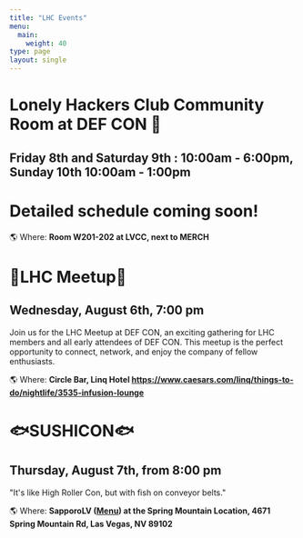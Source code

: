 ```yaml
---
title: "LHC Events"
menu:
  main:
    weight: 40
type: page
layout: single
---
```


# Lonely Hackers Club Community Room at DEF CON 🏢 
## Friday 8th and Saturday 9th : 10:00am - 6:00pm, Sunday 10th 10:00am - 1:00pm 

# Detailed schedule coming soon!

🌎 Where: **Room W201-202 at LVCC, next to MERCH**

# 🤖LHC Meetup🤖
## Wednesday, August 6th, 7:00 pm

Join us for the LHC Meetup at DEF CON, an exciting gathering for LHC members and all early attendees of DEF CON. This meetup is the perfect opportunity to connect, network, and enjoy the company of fellow enthusiasts.

🌎 Where: **Circle Bar, Linq Hotel https://www.caesars.com/linq/things-to-do/nightlife/3535-infusion-lounge**

# 🐟SUSHICON🐟
## Thursday, August 7th, from 8:00 pm

"It's like High Roller Con, but with fish on conveyor belts."

🌎 Where: **SapporoLV ([Menu](https://sapporolv.com/las-vegas-sapporo-revolving-sushi-food-menu)) at the Spring Mountain Location, 4671 Spring Mountain Rd, Las Vegas, NV 89102**
